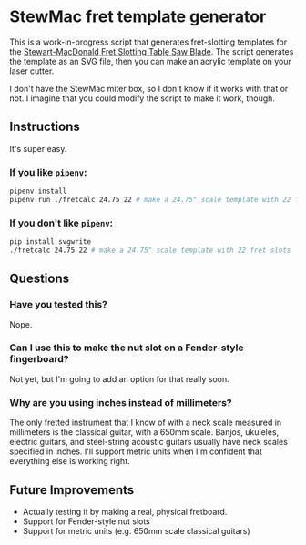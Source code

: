 # StewMac fret template generator

This is a work-in-progress script that generates fret-slotting templates
for the [Stewart-MacDonald Fret Slotting Table Saw Blade][1]. The script
generates the template as an SVG file, then you can make an acrylic
template on your laser cutter.

I don't have the StewMac miter box, so I don't know if it works with
that or not. I imagine that you could modify the script to make it
work, though.

##  Instructions

It's super easy.

### If you like `pipenv`:

```bash
pipenv install
pipenv run ./fretcalc 24.75 22 # make a 24.75" scale template with 22 fret slots
```

### If you don't like `pipenv`:

```bash
pip install svgwrite
./fretcalc 24.75 22 # make a 24.75" scale template with 22 fret slots
```

## Questions

### Have you tested this?

Nope.

### Can I use this to make the nut slot on a Fender-style fingerboard?

Not yet, but I'm going to add an option for that really soon.

### Why are you using inches instead of millimeters?

The only fretted instrument that I know of with a neck scale measured
in millimeters is the classical guitar, with a 650mm scale. Banjos,
ukuleles, electric guitars, and steel-string acoustic guitars usually
have neck scales specified in inches. I'll support metric units
when I'm confident that everything else is working right.

## Future Improvements

* Actually testing it by making a real, physical fretboard.
* Support for Fender-style nut slots
* Support for metric units (e.g. 650mm scale classical guitars)

[1]: https://www.stewmac.com/luthier-tools-and-supplies/types-of-tools/saws/fret-slotting-table-saw-blade/
